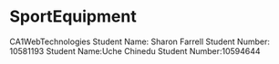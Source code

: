 # SportEquipment
CA1WebTechnologies 
Student Name: Sharon Farrell
Student Number: 10581193
Student Name:Uche Chinedu 
Student Number:10594644
